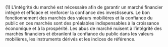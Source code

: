 (1) L’intégrité du marché est nécessaire afin de garantir un marché financier intégré et efficace et renforcer la confiance des investisseurs. Le bon fonctionnement des marchés des valeurs mobilières et la confiance du public en ces marchés sont des préalables indispensables à la croissance économique et à la prospérité. Les abus de marché nuisent à l’intégrité des marchés financiers et ébranlent la confiance du public dans les valeurs mobilières, les instruments dérivés et les indices de référence.